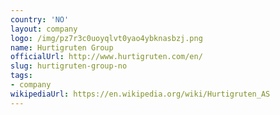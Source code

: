 ```yaml
---
country: 'NO'
layout: company
logo: /img/pz7r3c0uoyqlvt0yao4ybknasbzj.png
name: Hurtigruten Group
officialUrl: http://www.hurtigruten.com/en/
slug: hurtigruten-group-no
tags:
- company
wikipediaUrl: https://en.wikipedia.org/wiki/Hurtigruten_AS
---
```

